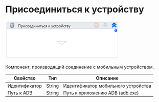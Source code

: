 # Присоединиться к устройству

![](<../../../.gitbook/assets/image (114).png>)

Компонент, производящий соединение с мобильным устройством.

| Свойство      | Тип    | Описание                            |
| ------------- | ------ | ----------------------------------- |
| Идентификатор | String | Идентификатор мобильного устройства |
| Путь к ADB    | String | Путь к приложению ADB (adb.exe)     |

